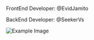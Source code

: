 FrontEnd Developer: @EvidJamito

BackEnd Developer: @SeekerVs

![Example Image](https://raw.githubusercontent.com/seekerVs/CNSC-AI-Support-Website/main/Demo%Images/main.jpg)
